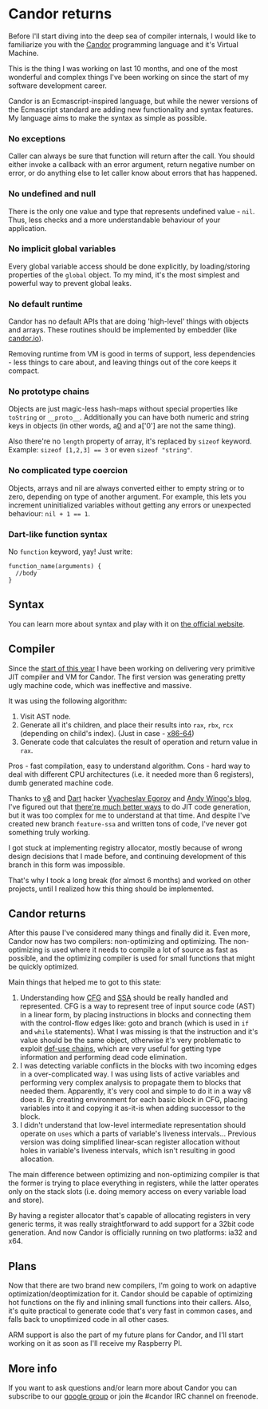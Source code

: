 # Candor returns

Before I'll start diving into the deep sea of compiler internals, I would like
to familiarize you with the [Candor][0] programming language and it's Virtual
Machine.

This is the thing I was working on last 10 months, and one of the most wonderful
and complex things I've been working on since the start of my software
development career.

Candor is an Ecmascript-inspired language, but while the newer versions of the
Ecmascript standard are adding new functionality and syntax features. My
language aims to make the syntax as simple as possible.

### No exceptions

Caller can always be sure that function will return after the call. You should
either invoke a callback with an error argument, return negative number on
error, or do anything else to let caller know about errors that has happened.

### No undefined and null

There is the only one value and type that represents undefined value - `nil`.
Thus, less checks and a more understandable behaviour of your application.

### No implicit global variables

Every global variable access should be done explicitly, by loading/storing
properties of the `global` object. To my mind, it's the most simplest and
powerful way to prevent global leaks.

### No default runtime

Candor has no default APIs that are doing 'high-level' things with objects and
arrays. These routines should be implemented by embedder (like [candor.io][1]).

Removing runtime from VM is good in terms of support, less dependencies - less
things to care about, and leaving things out of the core keeps it compact.

### No prototype chains

Objects are just magic-less hash-maps without special properties like
`toString` or `__proto__`. Additionally you can have both numeric and string
keys in objects (in other words, a[0] and a['0'] are not the same thing).

Also there're no `length` property of array, it's replaced by `sizeof` keyword.
Example: `sizeof [1,2,3] == 3` or even `sizeof "string"`.

### No complicated type coercion

Objects, arrays and nil are always converted either to empty string or to zero,
depending on type of another argument. For example, this lets you increment
uninitialized variables without getting any errors or unexpected behaviour:
`nil + 1 == 1`.

### Dart-like function syntax

No `function` keyword, yay! Just write:

```
function_name(arguments) {
  //body
}
```

## Syntax

You can learn more about syntax and play with it on [the official website][9].

## Compiler

Since the [start of this year][2] I have been working on delivering very
primitive JIT compiler and VM for Candor. The first version was generating
pretty ugly machine code, which was ineffective and massive.

It was using the following algorithm:

1. Visit AST node.
2. Generate all it's children, and place their results into `rax`, `rbx`, `rcx`
   (depending on child's index). (Just in case - [x86-64][11])
3. Generate code that calculates the result of operation and return value in
   `rax`.

Pros - fast compilation, easy to understand algorithm. Cons - hard way to deal
with different CPU architectures (i.e. it needed more than 6 registers), dumb
generated machine code.

Thanks to [v8][3] and [Dart][13] hacker [Vyacheslav Egorov][5] and
[Andy Wingo's blog][4], I've figured out that [there're much better ways][6] to
do JIT code generation, but it was too complex for me to understand at that
time. And despite I've created new branch `feature-ssa` and written tons of
code, I've never got something truly working.

I got stuck at implementing registry allocator, mostly because of wrong design
decisions that I made before, and continuing development of this branch in this
form was impossible.

That's why I took a long break (for almost 6 months) and worked on other
projects, until I realized how this thing should be implemented.

## Candor returns

After this pause I've considered many things and finally did it. Even more,
Candor now has two compilers: non-optimizing and optimizing. The non-optimizing
is used where it needs to compile a lot of source as fast as possible, and the
optimizing compiler is used for small functions that might be quickly optimized.

Main things that helped me to got to this state:

1. Understanding how [CFG][7] and [SSA][8] should be really handled and
   represented. CFG is a way to represent tree of input source code (AST) in a
   linear form, by placing instructions in blocks and connecting them with the
   control-flow edges like: goto and branch (which is used in `if` and `while`
   statements). What I was missing is that the instruction and it's value should
   be the same object, otherwise it's very problematic to exploit
   [def-use chains][12], which are very useful for getting type information and
   performing dead code elimination.
2. I was detecting variable conflicts in the blocks with two incoming
   edges in a over-complicated way. I was using lists of active variables and
   performing very complex analysis to propagate them to blocks that needed
   them. Apparently, it's very cool and simple to do it in a way v8 does it. By
   creating environment for each basic block in CFG, placing variables into it
   and copying it as-it-is when adding successor to the block.
3. I didn't understand that low-level intermediate representation should
   operate on `uses` which a parts of variable's liveness intervals... Previous
   version was doing simplified linear-scan register allocation without holes in
   variable's liveness intervals, which isn't resulting in good allocation.

The main difference between optimizing and non-optimizing compiler is that the
former is trying to place everything in registers, while the latter operates
only on the stack slots (i.e. doing memory access on every variable load and
store).

By having a register allocator that's capable of allocating registers in very
generic terms, it was really straightforward to add support for a 32bit code
generation. And now Candor is officially running on two platforms: ia32 and x64.

## Plans

Now that there are two brand new compilers, I'm going to work on adaptive
optimization/deoptimization for it. Candor should be capable of optimizing
hot functions on the fly and inlining small functions into their callers. Also,
it's quite practical to generate code that's very fast in common cases, and
falls back to unoptimized code in all other cases.

ARM support is also the part of my future plans for Candor, and I'll start 
working on it as soon as I'll receive my Raspberry PI.

## More info

If you want to ask questions and/or learn more about Candor you can subscribe to
our [google group][10] or join the #candor IRC channel on freenode.

[0]: https://github.com/indutny/candor
[1]: https://github.com/indutny/candor.io
[2]: https://github.com/indutny/candor/commit/f3b1ebf3a839e32fcafa14b21af3
[3]: https://code.google.com/p/v8/
[4]: http://wingolog.org/
[5]: http://mrale.ph/
[6]: https://github.com/indutny/candor/wiki/Compiler-papers
[7]: http://en.wikipedia.org/wiki/Control_flow_graph
[8]: http://en.wikipedia.org/wiki/Static_single_assignment_form
[9]: http://candor-lang.org/
[10]: https://groups.google.com/forum/?fromgroups&hl=en#!forum/candorlang
[11]: http://en.wikipedia.org/wiki/X86-64
[12]: http://en.wikipedia.org/wiki/Use-define_chain
[13]: http://www.dartlang.org/
